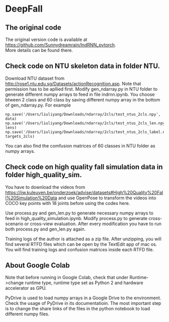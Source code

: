 # DeepFall
## The original code
The original version code is available at https://github.com/Sunnydreamrain/IndRNN_pytorch.  
More details can be found there.
## Check code on NTU skeleton data in folder NTU.
Download NTU dataset from http://rose1.ntu.edu.sg/Datasets/actionRecognition.asp. Note that permission has to be apllied first.
Modify gen_ndarray.py in NTU folder to generate different numpy arrays to feed in file indrnn.ipynb. You choose btween 2 class and 60 class by saving different numpy array in the bottom of gen_ndarray.py. For example
```
np.save('/Users/liuliyang/Downloads/ndarray/2cls/test_ntus_2cls.npy', data)
np.save('/Users/liuliyang/Downloads/ndarray/2cls/test_ntus_2cls_len.npy', lens)
np.save('/Users/liuliyang/Downloads/ndarray/2cls/test_ntus_2cls_label.npy', targets_2cls)
```
You can also find the comfusion matrices of 60 classes in NTU folder as numpy arrays.
## Check code on high quality fall simulation data in folder high_quality_sim.
You have to download the videos from https://iiw.kuleuven.be/onderzoek/advise/datasets#High%20Quality%20Fall%20Simulation%20Data and use OpenPose to transform the videos into COCO key points with 18 joints before using the codes here.

Use process.py and gen_len.py to generate necessary numpy arrays to feed in high_quality_simulation.ipynb. Modify process.py to generate cross-scenario or cross-view evaluation. After every modification you have to run both process.py and gen_len.py again.

Training logs of the author is attached as a zip file. After unzipping, you will find several RTFD files which can be open by the TextEdit app of mac os. You will find training logs and confusion matrices inside each RTFD file.
## About Google Colab
Note that before running in Google Colab, check that under Runtime->change runtime type, runtime type set as Python 2 and hardware accelerator as GPU.

PyDrive is used to load numpy arrays in a Google Drive to the environment. Check the usage of PyDrive in its documentatioin. The most important step is to change the share links of the files in the python notebook to load different numpy files.

